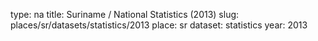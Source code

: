 type: na
title: Suriname / National Statistics (2013)
slug: places/sr/datasets/statistics/2013
place: sr
dataset: statistics
year: 2013

